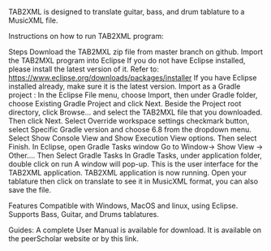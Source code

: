 TAB2XML is designed to translate guitar, bass, and drum tablature to a MusicXML file. 

Instructions on how to run TAB2XML program:

Steps 
Download the TAB2MXL zip file from master branch on github.
Import the TAB2MXL program into Eclipse
If you do not have Eclipse installed, please install the latest version of it.
Refer to: https://www.eclipse.org/downloads/packages/installer
If you have Eclipse installed already, make sure it is the latest version.
Import as a Gradle project :
In the Eclipse File menu, choose Import, then under Gradle folder, choose Existing Gradle Project and click Next.
Beside the Project root directory, click Browse… and select the TAB2MXL file that you downloaded. Then click Next.
Select Override workspace settings checkmark button, select Specific Gradle version  and choose 6.8 from the dropdown menu.
Select Show Console View and Show Execution View options.
Then select Finish.
In Eclipse, open Gradle Tasks window
Go to Window→ Show View → Other.... Then Select Gradle Tasks
In Gradle Tasks, under application folder, double click on run
A window will pop-up. This is the user interface for the TAB2XML application.
TAB2XML application is now running.
Open your tablature then click on translate to see it in MusicXML format, you can also save the file.

Features
Compatible with Windows, MacOS and linux, using Eclipse. 
Supports Bass, Guitar, and Drums tablatures. 

Guides:
A complete User Manual is available for download. It is available on the peerScholar website or by this link.

